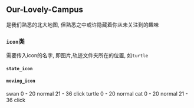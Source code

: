 ## Our-Lovely-Campus
是我们熟悉的北大地图, 但熟悉之中或许隐藏着你从未关注到的趣味

### `icon`类
需要传入icon的名字, 即图片,轨迹文件夹所在的位置, 如`turtle`
#### `state_icon`

#### `moving_icon`


swan 0 - 20 normal 21 - 36 click
turtle 0 - 20 normal
cat 0 - 20 normal 21 - 36 click 
